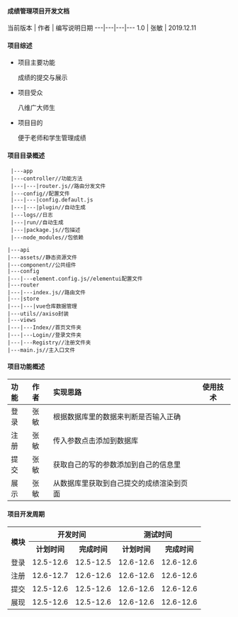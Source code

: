 #### 成绩管理项目开发文档

当前版本 | 作者 | 编写说明日期 
---|---|---|---
1.0 | 张敏 | 2019.12.11 


#### 项目综述

- 项目主要功能

  成绩的提交与展示

- 项目受众

  八维广大师生

- 项目目的

  便于老师和学生管理成绩


#### 项目目录概述

```
 |---app
 |---controller//功能方法
 |---|---|router.js//路由分发文件
 |---config//配置文件
 |---|---|config.default.js
 |---|---|plugin//自动生成
 |---logs//日志
 |---|run//自动生成
 |---|package.js//包描述
 |---node_modules//包依赖
```
```
|---api
|---assets//静态资源文件
|---component//公共组件
|---config
|---|---element.config.js//elementui配置文件
|---router
|---|---index.js//路由文件
|---|store
|---|---|vue仓库数据管理
|---utils//axiso封装
|---views
|---|---Index//首页文件夹
|---|---Login//登录文件夹
|---|---Registry//注册文件夹
|---main.js//主入口文件

```



#### 项目功能概述
功能 | 作者 | 实现思路| 使用技术 
|:----    |:---|:----- |-----   |
|登录 |张敏  |根据数据库里的数据来判断是否输入正确||
|注册 |张敏  |传入参数点击添加到数据库|   |
|提交 |张敏  |获取自己的写的参数添加到自己的信息里 |   |
|展示 |张敏  |从数据库里获取到自己提交的成绩渲染到页面 |   |


#### 项目开发周期
<table>
	<tr>
	    <th rowspan="2">模块</th>
	    <th colspan="2">开发时间</th>
	    <th colspan="2">测试时间</th>  
	</tr >
	<tr>
	    <th >计划时间</th>
	    <th>完成时间</th>
        <th>计划时间</th>
	    <th>完成时间</th>
	</tr>
	<tr>
	    <td>登录</td>
	    <td>12.5-12.6</td>
        <td>12.5-12.5</td>
	    <td>12.6-12.6</td>
        <td>12.6-12.6</td>
	</tr>
	<tr>
	    <td>注册</td>
	    <td>12.6-12.7</td>
        <td>12.6-12.6</td>
	    <td>12.6-12.6</td>
        <td>12.6-12.6</td>
	</tr>
	<tr>
	    <td>提交</td>
	    <td>12.5-12.6</td>
        <td>12.5-12.6</td>
	    <td>12.6-12.6</td>
        <td>12.6-12.6</td>
	</tr>
	<tr>
	    <td>展现</td>
	    <td>12.5-12.6</td>
        <td>12.5-12.6</td>
	    <td>12.6-12.6</td>
        <td>12.6-12.6</td>
	</tr>
</table>
